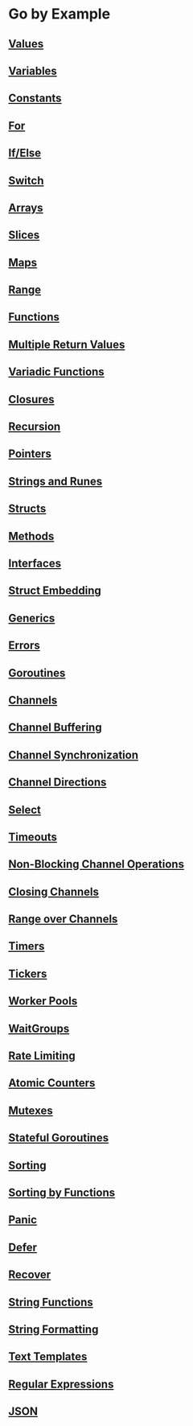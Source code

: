 # Go by Example

## [Values](./Values/values.go)

## [Variables](./Variables/variables.go)

## [Constants](./Constants/constant.go)

## [For](./For/for.go)

## [If/Else](./IfElse/if-else.go)

## [Switch](./Switch/switch.go)

## [Arrays](./Arrays/arrays.go)

## [Slices]()

## [Maps]()

## [Range]()

## [Functions]()

## [Multiple Return Values]()

## [Variadic Functions]()

## [Closures]()

## [Recursion]()

## [Pointers]()

## [Strings and Runes]()

## [Structs]()

## [Methods]()

## [Interfaces]()

## [Struct Embedding]()

## [Generics]()

## [Errors]()

## [Goroutines]()

## [Channels]()

## [Channel Buffering]()

## [Channel Synchronization]()

## [Channel Directions]()

## [Select]()

## [Timeouts]()

## [Non-Blocking Channel Operations]()

## [Closing Channels]()

## [Range over Channels]()

## [Timers]()

## [Tickers]()

## [Worker Pools]()

## [WaitGroups]()

## [Rate Limiting]()

## [Atomic Counters]()

## [Mutexes]()

## [Stateful Goroutines]()

## [Sorting]()

## [Sorting by Functions]()

## [Panic]()

## [Defer]()

## [Recover]()

## [String Functions]()

## [String Formatting]()

## [Text Templates]()

## [Regular Expressions]()

## [JSON]()

